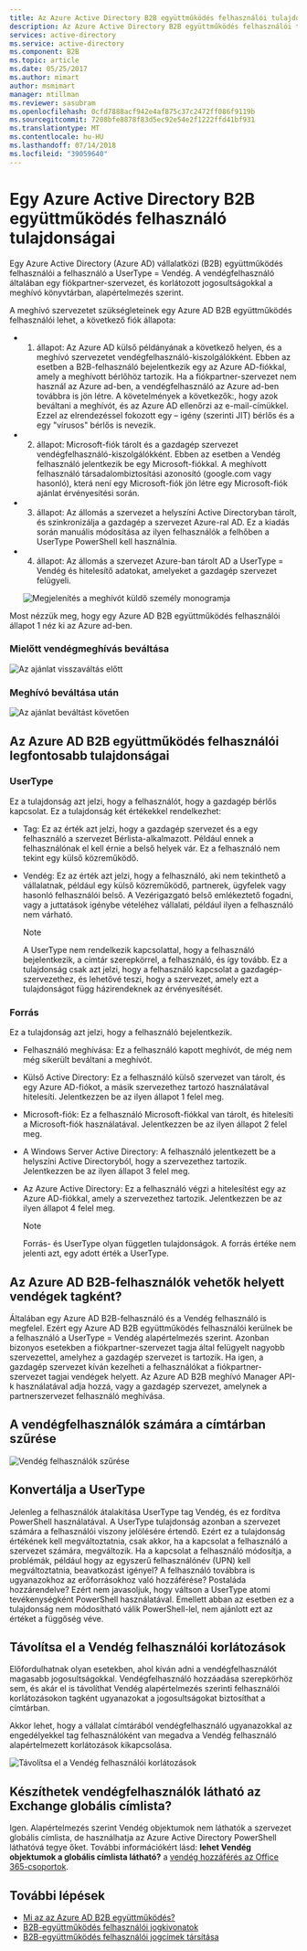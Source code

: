 ```yaml
---
title: Az Azure Active Directory B2B együttműködés felhasználói tulajdonságainak |} A Microsoft Docs
description: Az Azure Active Directory B2B együttműködés felhasználói tulajdonságok konfigurálható
services: active-directory
ms.service: active-directory
ms.component: B2B
ms.topic: article
ms.date: 05/25/2017
ms.author: mimart
author: msmimart
manager: mtillman
ms.reviewer: sasubram
ms.openlocfilehash: 0cfd7888acf942e4af875c37c2472ff086f9119b
ms.sourcegitcommit: 7208bfe8878f83d5ec92e54e2f1222ffd41bf931
ms.translationtype: MT
ms.contentlocale: hu-HU
ms.lasthandoff: 07/14/2018
ms.locfileid: "39059640"
---
```

# <a name="properties-of-an-azure-active-directory-b2b-collaboration-user"></a>Egy Azure Active Directory B2B együttműködés felhasználó tulajdonságai

Egy Azure Active Directory (Azure AD) vállalatközi (B2B) együttműködés felhasználói a felhasználó a UserType = Vendég. A vendégfelhasználó általában egy fiókpartner-szervezet, és korlátozott jogosultságokkal a meghívó könyvtárban, alapértelmezés szerint.

A meghívó szervezetet szükségleteinek egy Azure AD B2B együttműködés felhasználói lehet, a következő fiók állapota:

- 1. állapot: Az Azure AD külső példányának a következő helyen, és a meghívó szervezetet vendégfelhasználó-kiszolgálókként. Ebben az esetben a B2B-felhasználó bejelentkezik egy az Azure AD-fiókkal, amely a meghívott bérlőhöz tartozik. Ha a fiókpartner-szervezet nem használ az Azure ad-ben, a vendégfelhasználó az Azure ad-ben továbbra is jön létre. A követelmények a következők:, hogy azok beváltani a meghívót, és az Azure AD ellenőrzi az e-mail-címükkel. Ezzel az elrendezéssel fokozott egy – igény (szerinti JIT) bérlős és a egy "vírusos" bérlős is nevezik.

- 2. állapot: Microsoft-fiók tárolt és a gazdagép szervezet vendégfelhasználó-kiszolgálókként. Ebben az esetben a Vendég felhasználó jelentkezik be egy Microsoft-fiókkal. A meghívott felhasználó társadalombiztosítási azonosító (google.com vagy hasonló), která není egy Microsoft-fiók jön létre egy Microsoft-fiók ajánlat érvényesítési során.

- 3. állapot: Az állomás a szervezet a helyszíni Active Directoryban tárolt, és szinkronizálja a gazdagép a szervezet Azure-ral AD. Ez a kiadás során manuális módosítása az ilyen felhasználók a felhőben a UserType PowerShell kell használnia.

- 4. állapot: Az állomás a szervezet Azure-ban tárolt AD a UserType = Vendég és hitelesítő adatokat, amelyeket a gazdagép szervezet felügyeli.

  ![Megjelenítés a meghívót küldő személy monogramja](media/user-properties/redemption-diagram.png)


Most nézzük meg, hogy egy Azure AD B2B együttműködés felhasználói állapot 1 néz ki az Azure ad-ben.

### <a name="before-invitation-redemption"></a>Mielőtt vendégmeghívás beváltása

![Az ajánlat visszaváltás előtt](media/user-properties/before-redemption.png)

### <a name="after-invitation-redemption"></a>Meghívó beváltása után

![Az ajánlat beváltást követően](media/user-properties/after-redemption.png)

## <a name="key-properties-of-the-azure-ad-b2b-collaboration-user"></a>Az Azure AD B2B együttműködés felhasználói legfontosabb tulajdonságai
### <a name="usertype"></a>UserType
Ez a tulajdonság azt jelzi, hogy a felhasználót, hogy a gazdagép bérlős kapcsolat. Ez a tulajdonság két értékekkel rendelkezhet:
- Tag: Ez az érték azt jelzi, hogy a gazdagép szervezet és a egy felhasználó a szervezet Bérlista-alkalmazott. Például ennek a felhasználónak el kell érnie a belső helyek vár. Ez a felhasználó nem tekint egy külső közreműködő.

- Vendég: Ez az érték azt jelzi, hogy a felhasználó, aki nem tekinthető a vállalatnak, például egy külső közreműködő, partnerek, ügyfelek vagy hasonló felhasználói belső. A Vezérigazgató belső emlékeztető fogadni, vagy a juttatások igénybe vételéhez vállalati, például ilyen a felhasználó nem várható.

  > [!NOTE]
  > A UserType nem rendelkezik kapcsolattal, hogy a felhasználó bejelentkezik, a címtár szerepkörrel, a felhasználó, és így tovább. Ez a tulajdonság csak azt jelzi, hogy a felhasználó kapcsolat a gazdagép-szervezethez, és lehetővé teszi, hogy a szervezet, amely ezt a tulajdonságot függ házirendeknek az érvényesítését.

### <a name="source"></a>Forrás
Ez a tulajdonság azt jelzi, hogy a felhasználó bejelentkezik.

- Felhasználó meghívása: Ez a felhasználó kapott meghívót, de még nem még sikerült beváltani a meghívót.

- Külső Active Directory: Ez a felhasználó külső szervezet van tárolt, és egy Azure AD-fiókot, a másik szervezethez tartozó használatával hitelesíti. Jelentkezzen be az ilyen állapot 1 felel meg.

- Microsoft-fiók: Ez a felhasználó Microsoft-fiókkal van tárolt, és hitelesíti a Microsoft-fiók használatával. Jelentkezzen be az ilyen állapot 2 felel meg.

- A Windows Server Active Directory: A felhasználó jelentkezett be a helyszíni Active Directoryból, hogy a szervezethez tartozik. Jelentkezzen be az ilyen állapot 3 felel meg.

- Az Azure Active Directory: Ez a felhasználó végzi a hitelesítést egy az Azure AD-fiókkal, amely a szervezethez tartozik. Jelentkezzen be az ilyen állapot 4 felel meg.
  > [!NOTE]
  > Forrás- és UserType olyan független tulajdonságok. A forrás értéke nem jelenti azt, egy adott érték a UserType.

## <a name="can-azure-ad-b2b-users-be-added-as-members-instead-of-guests"></a>Az Azure AD B2B-felhasználók vehetők helyett vendégek tagként?
Általában egy Azure AD B2B-felhasználó és a Vendég felhasználó is megfelel. Ezért egy Azure AD B2B együttműködés felhasználói kerülnek be a felhasználó a UserType = Vendég alapértelmezés szerint. Azonban bizonyos esetekben a fiókpartner-szervezet tagja által felügyelt nagyobb szervezettel, amelyhez a gazdagép szervezet is tartozik. Ha igen, a gazdagép szervezet kíván kezelheti a felhasználókat a fiókpartner-szervezet tagjai vendégek helyett. Az Azure AD B2B meghívó Manager API-k használatával adja hozzá, vagy a gazdagép szervezet, amelynek a partnerszervezet felhasználó meghívása.

## <a name="filter-for-guest-users-in-the-directory"></a>A vendégfelhasználók számára a címtárban szűrése

![Vendég felhasználók szűrése](media/user-properties/filter-guest-users.png)

## <a name="convert-usertype"></a>Konvertálja a UserType
Jelenleg a felhasználók átalakítása UserType tag Vendég, és ez fordítva PowerShell használatával. A UserType tulajdonság azonban a szervezet számára a felhasználói viszony jelölésére értendő. Ezért ez a tulajdonság értékének kell megváltoztatnia, csak akkor, ha a kapcsolat a felhasználó a szervezet számára, megváltozik. Ha a kapcsolat a felhasználó módosítja, a problémák, például hogy az egyszerű felhasználónév (UPN) kell megváltoztatnia, beavatkozást igényel? A felhasználó továbbra is ugyanazokhoz az erőforrásokhoz való hozzáférése? Postaláda hozzárendelve? Ezért nem javasoljuk, hogy váltson a UserType atomi tevékenységként PowerShell használatával. Emellett abban az esetben ez a tulajdonság nem módosítható válik PowerShell-lel, nem ajánlott ezt az értéket a függőség véve.

## <a name="remove-guest-user-limitations"></a>Távolítsa el a Vendég felhasználói korlátozások
Előfordulhatnak olyan esetekben, ahol kíván adni a vendégfelhasználót magasabb jogosultságokkal. Vendégfelhasználó hozzáadása szerepkörhöz sem, és akár el is távolíthat Vendég alapértelmezés szerinti felhasználói korlátozásokon tagként ugyanazokat a jogosultságokat biztosíthat a címtárban.

Akkor lehet, hogy a vállalat címtárából vendégfelhasználó ugyanazokkal az engedélyekkel tag felhasználóként van megadva a Vendég felhasználó alapértelmezett korlátozások kikapcsolása.

![Távolítsa el a Vendég felhasználói korlátozások](media/user-properties/remove-guest-limitations.png)

## <a name="can-i-make-guest-users-visible-in-the-exchange-global-address-list"></a>Készíthetek vendégfelhasználók látható az Exchange globális címlista?
Igen. Alapértelmezés szerint Vendég objektumok nem láthatók a szervezet globális címlista, de használhatja az Azure Active Directory PowerShell láthatóvá tegye őket. További információkért lásd: **lehet Vendég objektumok a globális címlista látható?** a [vendég hozzáférés az Office 365-csoportok](https://support.office.com/article/guest-access-in-office-365-groups-bfc7a840-868f-4fd6-a390-f347bf51aff6#PickTab=FAQ). 

## <a name="next-steps"></a>További lépések

* [Mi az az Azure AD B2B együttműködés?](what-is-b2b.md)
* [B2B-együttműködés felhasználói jogkivonatok](user-token.md)
* [B2B-együttműködés felhasználói jogcímek társítása](claims-mapping.md)

